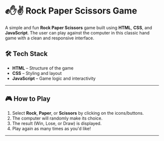 # ✊✋✌️ Rock Paper Scissors Game

A simple and fun **Rock Paper Scissors** game built using **HTML**, **CSS**, and **JavaScript**. The user can play against the computer in this classic hand game with a clean and responsive interface.

## 🛠️ Tech Stack

- **HTML** – Structure of the game
- **CSS** – Styling and layout
- **JavaScript** – Game logic and interactivity

---

## 🎮 How to Play

1. Select **Rock**, **Paper**, or **Scissors** by clicking on the icons/buttons.
2. The computer will randomly make its choice.
3. The result (Win, Lose, or Draw) is displayed.
4. Play again as many times as you'd like!

---

